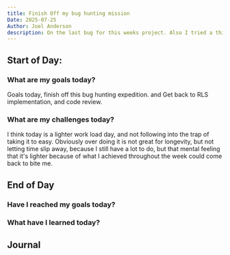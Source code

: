 ```yaml
---
title: Finish Off my bug hunting mission
Date: 2025-07-25
Author: Joel Anderson
description: On the last bug for this weeks project. Also I tried a thing.
---
```


## Start of Day:

### What are my goals today?
Goals today, finish off this bug hunting expedition. and Get back to RLS implementation, and code review.


### What are my challenges today?
I think today is a lighter work load day, and not following into the trap of taking it to easy. Obviously over doing it is not great for longevity, but not letting time slip away, because I still have a lot to do, but that mental feeling that it's lighter because of what I achieved throughout the week could come back to bite me.


## End of Day

### Have I reached my goals today?


### What have I learned today?

## Journal


